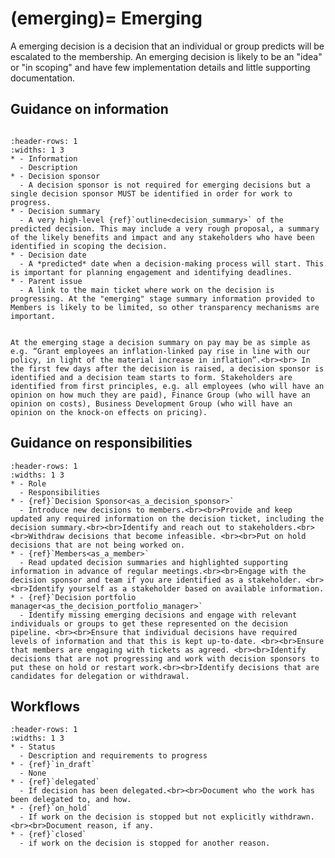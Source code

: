 (emerging)=
Emerging
========

A emerging decision is a decision that an individual or group predicts will be escalated to the membership. An emerging decision is likely to be an "idea" or "in scoping" and have few implementation details and little supporting documentation.

## Guidance on information

``` {include} ../../../snippets/status-information.md
```


```{list-table} Details of information for an Emerging decision
:header-rows: 1
:widths: 1 3
* - Information
  - Description
* - Decision sponsor
  - A decision sponsor is not required for emerging decisions but a single decision sponsor MUST be identified in order for work to progress.
* - Decision summary 
  - A very high-level {ref}`outline<decision_summary>` of the predicted decision. This may include a very rough proposal, a summary of the likely benefits and impact and any stakeholders who have been identified in scoping the decision.
* - Decision date
  - A *predicted* date when a decision-making process will start. This is important for planning engagement and identifying deadlines.
* - Parent issue
  - A link to the main ticket where work on the decision is progressing. At the "emerging" stage summary information provided to Members is likely to be limited, so other transparency mechanisms are important.  
```

```{note} **Example decision**: increasing basic pay<br>

At the emerging stage a decision summary on pay may be as simple as e.g. “Grant employees an inflation-linked pay rise in line with our policy, in light of the material increase in inflation”.<br><br> In the first few days after the decision is raised, a decision sponsor is identified and a decision team starts to form. Stakeholders are identified from first principles, e.g. all employees (who will have an opinion on how much they are paid), Finance Group (who will have an opinion on costs), Business Development Group (who will have an opinion on the knock-on effects on pricing).

```
## Guidance on responsibilities

```{list-table} Responsibilities for Emerging decisions
:header-rows: 1
:widths: 1 3
* - Role
  - Responsibilities
* - {ref}`Decision Sponsor<as_a_decision_sponsor>`
  - Introduce new decisions to members.<br><br>Provide and keep updated any required information on the decision ticket, including the decision summary.<br><br>Identify and reach out to stakeholders.<br><br>Withdraw decisions that become infeasible. <br><br>Put on hold decisions that are not being worked on.
* - {ref}`Members<as_a_member>`
  - Read updated decision summaries and highlighted supporting information in advance of regular meetings.<br><br>Engage with the decision sponsor and team if you are identified as a stakeholder. <br><br>Identify yourself as a stakeholder based on available information.
* - {ref}`Decision portfolio manager<as_the_decision_portfolio_manager>`
  - Identify missing emerging decisions and engage with relevant individuals or groups to get these represented on the decision pipeline. <br><br>Ensure that individual decisions have required levels of information and that this is kept up-to-date. <br><br>Ensure that members are engaging with tickets as agreed. <br><br>Identify decisions that are not progressing and work with decision sponsors to put these on hold or restart work.<br><br>Identify decisions that are candidates for delegation or withdrawal.

```


## Workflows

```{list-table} Allowed transitions from Emerging status
:header-rows: 1
:widths: 1 3
* - Status
  - Description and requirements to progress
* - {ref}`in_draft`
  - None
* - {ref}`delegated`
  - If decision has been delegated.<br><br>Document who the work has been delegated to, and how.
* - {ref}`on_hold`
  - If work on the decision is stopped but not explicitly withdrawn.<br><br>Document reason, if any.
* - {ref}`closed`
  - if work on the decision is stopped for another reason.
```